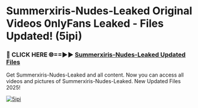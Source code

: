# Summerxiris-Nudes-Leaked Original Videos 0nlyFans Leaked - Files Updated! (5ipi)

<h3>🔴 CLICK HERE 🌐==►► <a href="https://tinyurl.com/5h6xmrr3" rel="nofollow">Summerxiris-Nudes-Leaked Updated Files</a></h3>

Get Summerxiris-Nudes-Leaked and all content. Now you can access all videos and pictures of Summerxiris-Nudes-Leaked. New Updated Files 2025!

[![5ipi](https://i.imgur.com/KVD873Z.gif)](https://tinyurl.com/5h6xmrr3)
